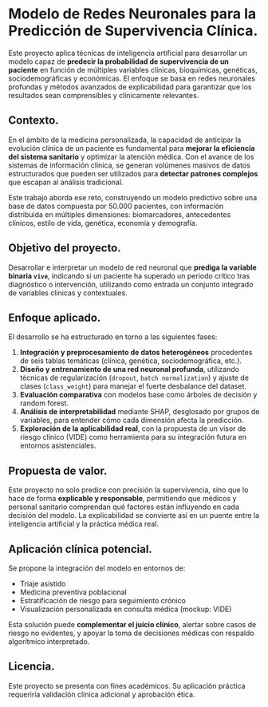 # **Modelo de Redes Neuronales para la Predicción de Supervivencia Clínica.**

Este proyecto aplica técnicas de inteligencia artificial para desarrollar un modelo capaz de **predecir la probabilidad de supervivencia de un paciente** en función de múltiples variables clínicas, bioquímicas, genéticas, sociodemográficas y económicas. El enfoque se basa en redes neuronales profundas y métodos avanzados de explicabilidad para garantizar que los resultados sean comprensibles y clínicamente relevantes.

## **Contexto.**

En el ámbito de la medicina personalizada, la capacidad de anticipar la evolución clínica de un paciente es fundamental para **mejorar la eficiencia del sistema sanitario** y optimizar la atención médica. Con el avance de los sistemas de información clínica, se generan volúmenes masivos de datos estructurados que pueden ser utilizados para **detectar patrones complejos** que escapan al análisis tradicional.

Este trabajo aborda ese reto, construyendo un modelo predictivo sobre una base de datos compuesta por 50.000 pacientes, con información distribuida en múltiples dimensiones: biomarcadores, antecedentes clínicos, estilo de vida, genética, economía y demografía.

## **Objetivo del proyecto.**

Desarrollar e interpretar un modelo de red neuronal que **prediga la variable binaria `vive`**, indicando si un paciente ha superado un periodo crítico tras diagnóstico o intervención, utilizando como entrada un conjunto integrado de variables clínicas y contextuales.

## **Enfoque aplicado.**

El desarrollo se ha estructurado en torno a las siguientes fases:

1. **Integración y preprocesamiento de datos heterogéneos** procedentes de seis tablas temáticas (clínica, genética, sociodemográfica, etc.).
2. **Diseño y entrenamiento de una red neuronal profunda**, utilizando técnicas de regularización (`dropout`, `batch normalization`) y ajuste de clases (`class_weight`) para manejar el fuerte desbalance del dataset.
3. **Evaluación comparativa** con modelos base como árboles de decisión y random forest.
4. **Análisis de interpretabilidad** mediante SHAP, desglosado por grupos de variables, para entender cómo cada dimensión afecta la predicción.
5. **Exploración de la aplicabilidad real**, con la propuesta de un visor de riesgo clínico (VIDE) como herramienta para su integración futura en entornos asistenciales.

## **Propuesta de valor.**

Este proyecto no solo predice con precisión la supervivencia, sino que lo hace de forma **explicable y responsable**, permitiendo que médicos y personal sanitario comprendan qué factores están influyendo en cada decisión del modelo. La explicabilidad se convierte así en un puente entre la inteligencia artificial y la práctica médica real.

## **Aplicación clínica potencial.**

Se propone la integración del modelo en entornos de:

- Triaje asistido
- Medicina preventiva poblacional
- Estratificación de riesgo para seguimiento crónico
- Visualización personalizada en consulta médica (mockup: VIDE)

Esta solución puede **complementar el juicio clínico**, alertar sobre casos de riesgo no evidentes, y apoyar la toma de decisiones médicas con respaldo algorítmico interpretado.

## **Licencia.**

Este proyecto se presenta con fines académicos. Su aplicación práctica requeriría validación clínica adicional y aprobación ética.

